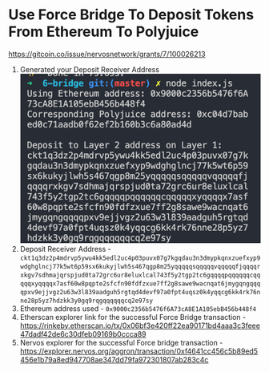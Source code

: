 # Use Force Bridge To Deposit Tokens From Ethereum To Polyjuice

https://gitcoin.co/issue/nervosnetwork/grants/7/100026213

1. Generated your Deposit Receiver Address ![](./generate.png)
2. Deposit Receiver Address - `ckt1q3dz2p4mdrvp5ywu4kk5edl2uc4p03puvx07g7kgqdau3n3dmypkqnxzuefxyp9wdghglncj77k5wt6p59sx6kukyjlwh5s467qgp8m25yqqqqqsqqqqqvqqqqqfjqqqqrxkgv7sdhmajqrspjud0ta72grc6ur8eluxlcal743f5y2tgp2tc6gqqqqpqqqqqqcqqqqqxyqqqqx7asf60w8pqpte2sfcfn90fdfzxue7ff2g8sawe9wacnqat6jmygqngqqqqpxv9ejjvgz2u63w3l839aadguh5rgtqd4devf97a0fpt4uqsz0k4yqqcg6kk4rk76nne28p5yz7hdzkk3y0gq9rqgqqqqqqcq2e97sy`
3. Ethereum address used - `0x9000c2356b5476f6A73cA8E1A105ebB456b448f4`
4. Etherscan explorer link for the successful Force Bridge transaction - https://rinkeby.etherscan.io/tx/0x06bf3e420ff22ea90171bd4aaa3c3feee47dadf42de6c30dfeb09169b0ccca89
5. Nervos explorer for the successful Force bridge transaction - https://explorer.nervos.org/aggron/transaction/0xf4641cc456c5b89ed5456e1b79a8ed947708ae347dd79fa972301807ab283c4c
